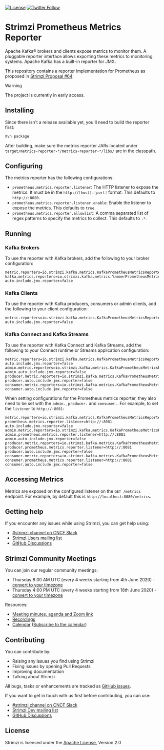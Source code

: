 [![License](https://img.shields.io/badge/license-Apache--2.0-blue.svg)](http://www.apache.org/licenses/LICENSE-2.0)
[![Twitter Follow](https://img.shields.io/twitter/follow/strimziio?style=social)](https://twitter.com/strimziio)

# Strimzi Prometheus Metrics Reporter

Apache Kafka® brokers and clients expose metrics to monitor them. A pluggable reporter interface allows exporting these metrics to monitoring systems. Apache Kafka has a built-in reporter for JMX.

This repository contains a reporter implementation for Prometheus as proposed in [Strimzi Proposal #64](https://github.com/strimzi/proposals/blob/main/064-prometheus-metrics-reporter.md).

> [!WARNING]  
> The project is currently in early access.

## Installing

Since there isn't a release available yet, you'll need to build the reporter first:
```sh
mvn package
```

After building, make sure the metrics reporter JARs located under `target/metrics-reporter-*/metrics-reporter-*/libs/` are in the classpath.

## Configuring

The metrics reporter has the following configurations:

- `prometheus.metrics.reporter.listener`: The HTTP listener to expose the metrics. It must be in the `http://[host]:[port]` format. This defaults to `http://:8080`.
- `prometheus.metrics.reporter.listener.enable`: Enable the listener to expose the metrics. This defaults to `true`.
- `prometheus.metrics.reporter.allowlist`: A comma separated list of regex patterns to specify the metrics to collect. This defaults to `.*`.

## Running

### Kafka Brokers

To use the reporter with Kafka brokers, add the following to your broker configuration:
```properties
metric.reporters=io.strimzi.kafka.metrics.KafkaPrometheusMetricsReporter
kafka.metrics.reporters=io.strimzi.kafka.metrics.YammerPrometheusMetricsReporter
auto.include.jmx.reporter=false
```

### Kafka Clients

To use the reporter with Kafka producers, consumers or admin clients, add the following to your client configuration:
```properties
metric.reporters=io.strimzi.kafka.metrics.KafkaPrometheusMetricsReporter
auto.include.jmx.reporter=false
```

### Kafka Connect and Kafka Streams

To use the reporter with Kafka Connect and Kafka Streams, add the following to your Connect runtime or Streams application configuration:
```properties
metric.reporters=io.strimzi.kafka.metrics.KafkaPrometheusMetricsReporter
auto.include.jmx.reporter=false
admin.metric.reporters=io.strimzi.kafka.metrics.KafkaPrometheusMetricsReporter
admin.auto.include.jmx.reporter=false
producer.metric.reporters=io.strimzi.kafka.metrics.KafkaPrometheusMetricsReporter
producer.auto.include.jmx.reporter=false
consumer.metric.reporters=io.strimzi.kafka.metrics.KafkaPrometheusMetricsReporter
consumer.auto.include.jmx.reporter=false
```

When setting configurations for the Prometheus metrics reporter, they also need to be set with the `admin.`, `producer.` and `consumer.`.
For example, to set the `listener` to `http://:8081`:
```properties
metric.reporters=io.strimzi.kafka.metrics.KafkaPrometheusMetricsReporter
prometheus.metrics.reporter.listener=http://:8081
auto.include.jmx.reporter=false
admin.metric.reporters=io.strimzi.kafka.metrics.KafkaPrometheusMetricsReporter
admin.prometheus.metrics.reporter.listener=http://:8081
admin.auto.include.jmx.reporter=false
producer.metric.reporters=io.strimzi.kafka.metrics.KafkaPrometheusMetricsReporter
producer.prometheus.metrics.reporter.listener=http://:8081
producer.auto.include.jmx.reporter=false
consumer.metric.reporters=io.strimzi.kafka.metrics.KafkaPrometheusMetricsReporter
consumer.prometheus.metrics.reporter.listener=http://:8081
consumer.auto.include.jmx.reporter=false
```

## Accessing Metrics

Metrics are exposed on the configured listener on the `GET /metrics` endpoint. For example, by default this is `http://localhost:8080/metrics`.

## Getting help

If you encounter any issues while using Strimzi, you can get help using:

- [#strimzi channel on CNCF Slack](https://slack.cncf.io/)
- [Strimzi Users mailing list](https://lists.cncf.io/g/cncf-strimzi-users/topics)
- [GitHub Discussions](https://github.com/orgs/strimzi/discussions)

## Strimzi Community Meetings

You can join our regular community meetings:
* Thursday 8:00 AM UTC (every 4 weeks starting from 4th June 2020) - [convert to your timezone](https://www.thetimezoneconverter.com/?t=8%3A00&tz=UTC)
* Thursday 4:00 PM UTC (every 4 weeks starting from 18th June 2020) - [convert to your timezone](https://www.thetimezoneconverter.com/?t=16%3A00&tz=UTC)

Resources:
* [Meeting minutes, agenda and Zoom link](https://docs.google.com/document/d/1V1lMeMwn6d2x1LKxyydhjo2c_IFANveelLD880A6bYc/edit#heading=h.vgkvn1hr5uor)
* [Recordings](https://youtube.com/playlist?list=PLpI4X8PMthYfONZopcRd4X_stq1C14Rtn)
* [Calendar](https://calendar.google.com/calendar/embed?src=c_m9pusj5ce1b4hr8c92hsq50i00%40group.calendar.google.com) ([Subscribe to the calendar](https://calendar.google.com/calendar/u/0?cid=Y19tOXB1c2o1Y2UxYjRocjhjOTJoc3E1MGkwMEBncm91cC5jYWxlbmRhci5nb29nbGUuY29t))

## Contributing

You can contribute by:
- Raising any issues you find using Strimzi
- Fixing issues by opening Pull Requests
- Improving documentation
- Talking about Strimzi

All bugs, tasks or enhancements are tracked as [GitHub issues](https://github.com/strimzi/metrics-reporter/issues).

If you want to get in touch with us first before contributing, you can use:

- [#strimzi channel on CNCF Slack](https://slack.cncf.io/)
- [Strimzi Dev mailing list](https://lists.cncf.io/g/cncf-strimzi-dev/topics)
- [GitHub Discussions](https://github.com/orgs/strimzi/discussions)

## License
Strimzi is licensed under the [Apache License](./LICENSE), Version 2.0
